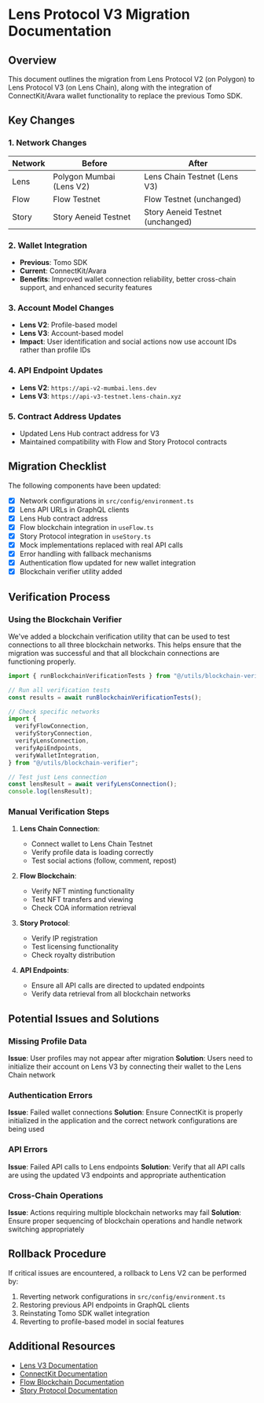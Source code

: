 # Lens Protocol V3 Migration Documentation

## Overview

This document outlines the migration from Lens Protocol V2 (on Polygon) to Lens Protocol V3 (on Lens Chain), along with the integration of ConnectKit/Avara wallet functionality to replace the previous Tomo SDK.

## Key Changes

### 1. Network Changes

| Network | Before                   | After                            |
| ------- | ------------------------ | -------------------------------- |
| Lens    | Polygon Mumbai (Lens V2) | Lens Chain Testnet (Lens V3)     |
| Flow    | Flow Testnet             | Flow Testnet (unchanged)         |
| Story   | Story Aeneid Testnet     | Story Aeneid Testnet (unchanged) |

### 2. Wallet Integration

- **Previous**: Tomo SDK
- **Current**: ConnectKit/Avara
- **Benefits**: Improved wallet connection reliability, better cross-chain support, and enhanced security features

### 3. Account Model Changes

- **Lens V2**: Profile-based model
- **Lens V3**: Account-based model
- **Impact**: User identification and social actions now use account IDs rather than profile IDs

### 4. API Endpoint Updates

- **Lens V2**: `https://api-v2-mumbai.lens.dev`
- **Lens V3**: `https://api-v3-testnet.lens-chain.xyz`

### 5. Contract Address Updates

- Updated Lens Hub contract address for V3
- Maintained compatibility with Flow and Story Protocol contracts

## Migration Checklist

The following components have been updated:

- [x] Network configurations in `src/config/environment.ts`
- [x] Lens API URLs in GraphQL clients
- [x] Lens Hub contract address
- [x] Flow blockchain integration in `useFlow.ts`
- [x] Story Protocol integration in `useStory.ts`
- [x] Mock implementations replaced with real API calls
- [x] Error handling with fallback mechanisms
- [x] Authentication flow updated for new wallet integration
- [x] Blockchain verifier utility added

## Verification Process

### Using the Blockchain Verifier

We've added a blockchain verification utility that can be used to test connections to all three blockchain networks. This helps ensure that the migration was successful and that all blockchain connections are functioning properly.

```typescript
import { runBlockchainVerificationTests } from "@/utils/blockchain-verifier";

// Run all verification tests
const results = await runBlockchainVerificationTests();

// Check specific networks
import {
  verifyFlowConnection,
  verifyStoryConnection,
  verifyLensConnection,
  verifyApiEndpoints,
  verifyWalletIntegration,
} from "@/utils/blockchain-verifier";

// Test just Lens connection
const lensResult = await verifyLensConnection();
console.log(lensResult);
```

### Manual Verification Steps

1. **Lens Chain Connection**:

   - Connect wallet to Lens Chain Testnet
   - Verify profile data is loading correctly
   - Test social actions (follow, comment, repost)

2. **Flow Blockchain**:

   - Verify NFT minting functionality
   - Test NFT transfers and viewing
   - Check COA information retrieval

3. **Story Protocol**:

   - Verify IP registration
   - Test licensing functionality
   - Check royalty distribution

4. **API Endpoints**:
   - Ensure all API calls are directed to updated endpoints
   - Verify data retrieval from all blockchain networks

## Potential Issues and Solutions

### Missing Profile Data

**Issue**: User profiles may not appear after migration
**Solution**: Users need to initialize their account on Lens V3 by connecting their wallet to the Lens Chain network

### Authentication Errors

**Issue**: Failed wallet connections
**Solution**: Ensure ConnectKit is properly initialized in the application and the correct network configurations are being used

### API Errors

**Issue**: Failed API calls to Lens endpoints
**Solution**: Verify that all API calls are using the updated V3 endpoints and appropriate authentication

### Cross-Chain Operations

**Issue**: Actions requiring multiple blockchain networks may fail
**Solution**: Ensure proper sequencing of blockchain operations and handle network switching appropriately

## Rollback Procedure

If critical issues are encountered, a rollback to Lens V2 can be performed by:

1. Reverting network configurations in `src/config/environment.ts`
2. Restoring previous API endpoints in GraphQL clients
3. Reinstating Tomo SDK wallet integration
4. Reverting to profile-based model in social features

## Additional Resources

- [Lens V3 Documentation](https://docs.lens.xyz/v3)
- [ConnectKit Documentation](https://docs.family.co/connectkit)
- [Flow Blockchain Documentation](https://docs.onflow.org/)
- [Story Protocol Documentation](https://docs.story.xyz/)
